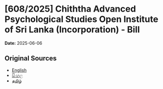 # [608/2025] Chiththa Advanced Psychological Studies Open Institute of Sri Lanka (Incorporation) - Bill

**Date:** 2025-06-06

## Original Sources

- [English](https://documents.gov.lk/view/bills/2025/6/608-2025_E.pdf)
- [සිංහල](https://documents.gov.lk/view/bills/2025/6/608-2025_S.pdf)
- [தமிழ்](https://documents.gov.lk/view/bills/2025/6/608-2025_T.pdf)
